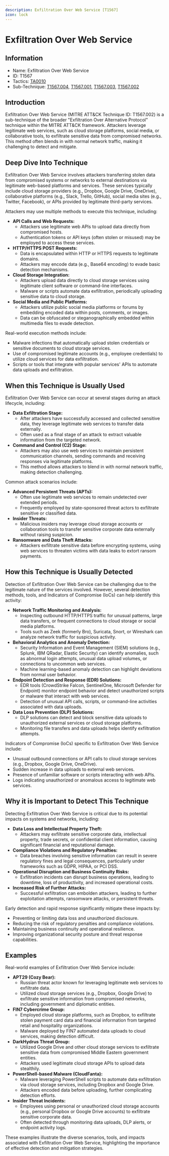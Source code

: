 ```yaml
---
description: Exfiltration Over Web Service [T1567]
icon: lock
---
```


# Exfiltration Over Web Service

## Information

* Name: Exfiltration Over Web Service
* ID: T1567
* Tactics: [TA0010](../)
* Sub-Technique: [T1567.004](t1567.004.md), [T1567.001](t1567.001.md), [T1567.003](t1567.003.md), [T1567.002](t1567.002.md)

## Introduction

Exfiltration Over Web Service (MITRE ATT\&CK Technique ID: T1567.002) is a sub-technique of the broader "Exfiltration Over Alternative Protocol" technique within the MITRE ATT\&CK framework. Attackers leverage legitimate web services, such as cloud storage platforms, social media, or collaborative tools, to exfiltrate sensitive data from compromised networks. This method often blends in with normal network traffic, making it challenging to detect and mitigate.

## Deep Dive Into Technique

Exfiltration Over Web Service involves attackers transferring stolen data from compromised systems or networks to external destinations via legitimate web-based platforms and services. These services typically include cloud storage providers (e.g., Dropbox, Google Drive, OneDrive), collaborative platforms (e.g., Slack, Trello, GitHub), social media sites (e.g., Twitter, Facebook), or APIs provided by legitimate third-party services.

Attackers may use multiple methods to execute this technique, including:

* **API Calls and Web Requests:**
  * Attackers use legitimate web APIs to upload data directly from compromised hosts.
  * Authentication tokens or API keys (often stolen or misused) may be employed to access these services.
* **HTTP/HTTPS POST Requests:**
  * Data is encapsulated within HTTP or HTTPS requests to legitimate domains.
  * Attackers may encode data (e.g., Base64 encoding) to evade basic detection mechanisms.
* **Cloud Storage Integration:**
  * Attackers upload data directly to cloud storage services using legitimate client software or command-line interfaces.
  * Malware or scripts automate data exfiltration, periodically uploading sensitive data to cloud storage.
* **Social Media and Public Platforms:**
  * Attackers utilize public social media platforms or forums by embedding encoded data within posts, comments, or images.
  * Data can be obfuscated or steganographically embedded within multimedia files to evade detection.

Real-world execution methods include:

* Malware infections that automatically upload stolen credentials or sensitive documents to cloud storage services.
* Use of compromised legitimate accounts (e.g., employee credentials) to utilize cloud services for data exfiltration.
* Scripts or tools that integrate with popular services' APIs to automate data uploads and exfiltration.

## When this Technique is Usually Used

Exfiltration Over Web Service can occur at several stages during an attack lifecycle, including:

* **Data Exfiltration Stage:**
  * After attackers have successfully accessed and collected sensitive data, they leverage legitimate web services to transfer data externally.
  * Often used as a final stage of an attack to extract valuable information from the targeted network.
* **Command and Control (C2) Stage:**
  * Attackers may also use web services to maintain persistent communication channels, sending commands and receiving responses via legitimate platforms.
  * This method allows attackers to blend in with normal network traffic, making detection challenging.

Common attack scenarios include:

* **Advanced Persistent Threats (APTs):**
  * Often use legitimate web services to remain undetected over extended periods.
  * Frequently employed by state-sponsored threat actors to exfiltrate sensitive or classified data.
* **Insider Threats:**
  * Malicious insiders may leverage cloud storage accounts or collaboration tools to transfer sensitive corporate data externally without raising suspicion.
* **Ransomware and Data Theft Attacks:**
  * Attackers exfiltrate sensitive data before encrypting systems, using web services to threaten victims with data leaks to extort ransom payments.

## How this Technique is Usually Detected

Detection of Exfiltration Over Web Service can be challenging due to the legitimate nature of the services involved. However, several detection methods, tools, and Indicators of Compromise (IoCs) can help identify this activity:

* **Network Traffic Monitoring and Analysis:**
  * Inspecting outbound HTTP/HTTPS traffic for unusual patterns, large data transfers, or frequent connections to cloud storage or social media platforms.
  * Tools such as Zeek (formerly Bro), Suricata, Snort, or Wireshark can analyze network traffic for suspicious activity.
* **Behavioral Analytics and Anomaly Detection:**
  * Security Information and Event Management (SIEM) solutions (e.g., Splunk, IBM QRadar, Elastic Security) can identify anomalies, such as abnormal login attempts, unusual data upload volumes, or connections to uncommon web services.
  * Machine learning-based anomaly detection can highlight deviations from normal user behavior.
* **Endpoint Detection and Response (EDR) Solutions:**
  * EDR tools (CrowdStrike Falcon, SentinelOne, Microsoft Defender for Endpoint) monitor endpoint behavior and detect unauthorized scripts or malware that interact with web services.
  * Detection of unusual API calls, scripts, or command-line activities associated with data uploads.
* **Data Loss Prevention (DLP) Solutions:**
  * DLP solutions can detect and block sensitive data uploads to unauthorized external services or cloud storage platforms.
  * Monitoring file transfers and data uploads helps identify exfiltration attempts.

Indicators of Compromise (IoCs) specific to Exfiltration Over Web Service include:

* Unusual outbound connections or API calls to cloud storage services (e.g., Dropbox, Google Drive, OneDrive).
* Sudden increase in data uploads to external web services.
* Presence of unfamiliar software or scripts interacting with web APIs.
* Logs indicating unauthorized or anomalous access to legitimate web services.

## Why it is Important to Detect This Technique

Detecting Exfiltration Over Web Service is critical due to its potential impacts on systems and networks, including:

* **Data Loss and Intellectual Property Theft:**
  * Attackers may exfiltrate sensitive corporate data, intellectual property, trade secrets, or confidential client information, causing significant financial and reputational damage.
* **Compliance Violations and Regulatory Penalties:**
  * Data breaches involving sensitive information can result in severe regulatory fines and legal consequences, particularly under frameworks such as GDPR, HIPAA, or PCI DSS.
* **Operational Disruption and Business Continuity Risks:**
  * Exfiltration incidents can disrupt business operations, leading to downtime, loss of productivity, and increased operational costs.
* **Increased Risk of Further Attacks:**
  * Successful exfiltration can embolden attackers, leading to further exploitation attempts, ransomware attacks, or persistent threats.

Early detection and rapid response significantly mitigate these impacts by:

* Preventing or limiting data loss and unauthorized disclosure.
* Reducing the risk of regulatory penalties and compliance violations.
* Maintaining business continuity and operational resilience.
* Improving organizational security posture and threat response capabilities.

## Examples

Real-world examples of Exfiltration Over Web Service include:

* **APT29 (Cozy Bear):**
  * Russian threat actor known for leveraging legitimate web services to exfiltrate data.
  * Utilized cloud storage services (e.g., Dropbox, Google Drive) to exfiltrate sensitive information from compromised networks, including government and diplomatic entities.
* **FIN7 Cybercrime Group:**
  * Employed cloud storage platforms, such as Dropbox, to exfiltrate stolen payment card data and financial information from targeted retail and hospitality organizations.
  * Malware deployed by FIN7 automated data uploads to cloud services, making detection difficult.
* **DarkHydrus Threat Group:**
  * Utilized Google Drive and other cloud storage services to exfiltrate sensitive data from compromised Middle Eastern government entities.
  * Attackers used legitimate cloud storage APIs to upload data stealthily.
* **PowerShell-based Malware (CloudFanta):**
  * Malware leveraging PowerShell scripts to automate data exfiltration via cloud storage services, including Dropbox and Google Drive.
  * Attackers encoded data before uploading, further complicating detection efforts.
* **Insider Threat Incidents:**
  * Employees using personal or unauthorized cloud storage accounts (e.g., personal Dropbox or Google Drive accounts) to exfiltrate sensitive corporate data.
  * Often detected through monitoring data uploads, DLP alerts, or endpoint activity logs.

These examples illustrate the diverse scenarios, tools, and impacts associated with Exfiltration Over Web Service, highlighting the importance of effective detection and mitigation strategies.
